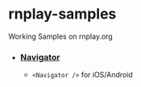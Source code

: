 # rnplay-samples
Working Samples on rnplay.org

+ ### [Navigator](https://rnplay.org/apps/i9UHhQ)
  - `<Navigator />` for iOS/Android
